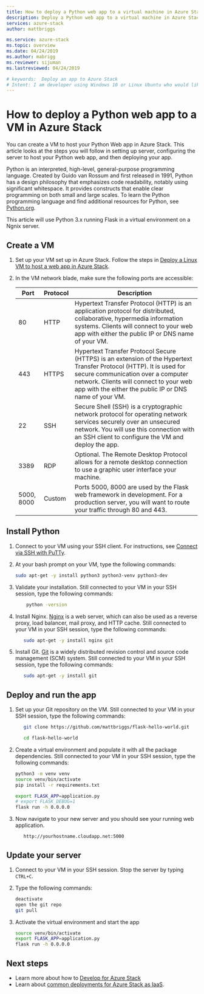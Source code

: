 ```yaml
---
title: How to deploy a Python web app to a virtual machine in Azure Stack | Microsoft Docs
description: Deploy a Python web app to a virtual machine in Azure Stack.
services: azure-stack
author: mattbriggs

ms.service: azure-stack
ms.topic: overview
ms.date: 04/24/2019
ms.author: mabrigg
ms.reviewer: sijuman
ms.lastreviewed: 04/24/2019

# keywords:  Deploy an app to Azure Stack
# Intent: I am developer using Windows 10 or Linux Ubuntu who would like to deploy an app for Azure Stack.
---
```



# How to deploy a Python web app to a VM in Azure Stack

You can create a VM to host your Python Web app in Azure Stack. This article looks at the steps you will follow in setting up server, configuring the server to host your Python web app, and then deploying your app.

Python is an interpreted, high-level, general-purpose programming language. Created by Guido van Rossum and first released in 1991, Python has a design philosophy that emphasizes code readability, notably using significant whitespace. It provides constructs that enable clear programming on both small and large scales. To learn the Python programming language and find additional resources for Python, see [Python.org](https://www.python.org).

This article will use Python 3.x running Flask in a virtual environment on a Ngnix server.

## Create a VM

1. Set up your VM set up in Azure Stack. Follow the steps in [Deploy a Linux VM to host a web app in Azure Stack](azure-stack-dev-start-howto-deploy-linux.md).

2. In the VM network blade, make sure the following ports are accessible:

    | Port | Protocol | Description |
    | --- | --- | --- |
    | 80 | HTTP | Hypertext Transfer Protocol (HTTP) is an application protocol for distributed, collaborative, hypermedia information systems. Clients will connect to your web app with either the public IP or DNS name of your VM. |
    | 443 | HTTPS | Hypertext Transfer Protocol Secure (HTTPS) is an extension of the Hypertext Transfer Protocol (HTTP). It is used for secure communication over a computer network. Clients will connect to your web app with the either the public IP or DNS name of your VM. |
    | 22 | SSH | Secure Shell (SSH) is a cryptographic network protocol for operating network services securely over an unsecured network. You will use this connection with an SSH client to configure the VM and deploy the app. |
    | 3389 | RDP | Optional. The Remote Desktop Protocol allows for a remote desktop connection to use a graphic user interface your machine.   |
    | 5000, 8000 | Custom | Ports  5000, 8000 are used by the Flask web framework in development. For a production server, you will want to route your traffic through 80 and 443. |

## Install Python

1. Connect to your VM using your SSH client. For instructions, see [Connect via SSH with PuTTy](azure-stack-dev-start-howto-ssh-public-key.md#connect-via-ssh-with-putty).
2. At your bash prompt on your VM, type the following commands:

    ```bash  
    sudo apt-get -y install python3 python3-venv python3-dev
    ```

3. Validate your installation. Still connected to your VM in your SSH session, type the following commands:

    ```bash  
        python -version
    ```


3. Install Nginx. [Nginx](https://www.nginx.com/resources/wiki/) is a web server, which can also be used as a reverse proxy, load balancer, mail proxy, and HTTP cache. Still connected to your VM in your SSH session, type the following commands:

    ```bash  
       sudo apt-get -y install nginx git
    ```

4. Install Git. [Git](https://git-scm.com) is a widely distributed revision control and source code management (SCM) system. Still connected to your VM in your SSH session, type the following commands:

    ```bash  
       sudo apt-get -y install git
    ```

## Deploy and run the app

1. Set up your Git repository on the VM. Still connected to your VM in your SSH session, type the following commands:

    ```bash  
       git clone https://github.com/mattbriggs/flask-hello-world.git
    
       cd flask-hello-world
    ```

2. Create a virtual environment and populate it with all the package dependencies.  Still connected to your VM in your SSH session, type the following commands:

    ```bash  
    python3 -m venv venv
    source venv/bin/activate
    pip install -r requirements.txt
    
    export FLASK_APP=application.py
    # export FLASK_DEBUG=1 
    flask run -h 0.0.0.0
    ```

3.  Now navigate to your new server and you should see your running web application.

    ```HTTP  
       http://yourhostname.cloudapp.net:5000
    ```

## Update your server

1. Connect to your VM in your SSH session. Stop the server by typing `CTRL+C`.
2. Type the following commands:

    ```bash  
    deactivate
    open the git repo
    git pull
    ```

3. Activate the virtual environment and start the app

    ```bash  
    source venv/bin/activate
    export FLASK_APP=application.py
    flask run -h 0.0.0.0
    ```

## Next steps

- Learn more about how to [Develop for Azure Stack](azure-stack-dev-start.md)
- Learn about [common deployments for Azure Stack as IaaS](azure-stack-dev-start-deploy-app.md).
